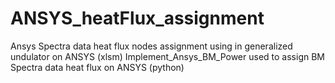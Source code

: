 # ANSYS_heatFlux_assignment
Ansys Spectra data heat flux nodes assignment using in generalized undulator on ANSYS (xlsm)
Implement_Ansys_BM_Power used to assign BM Spectra data heat flux on ANSYS (python)
